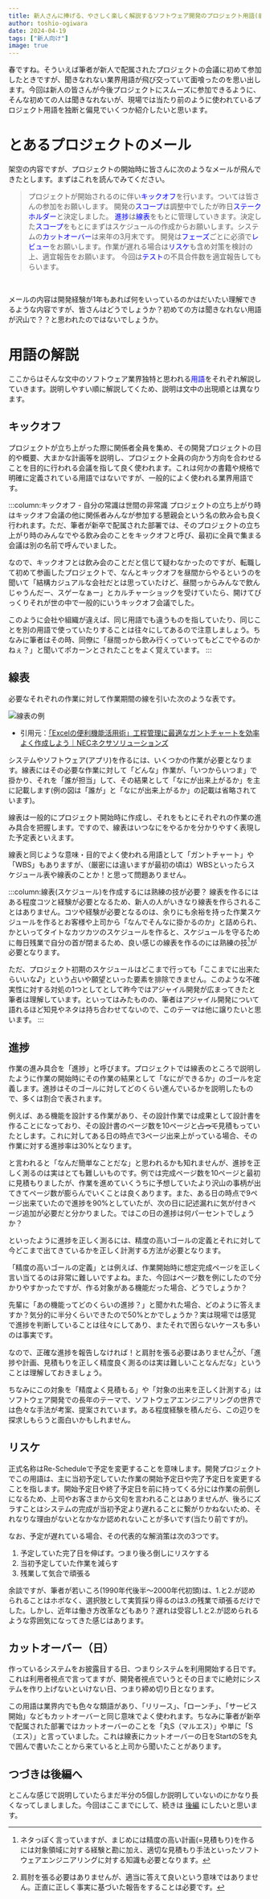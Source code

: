 ```yaml
---
title: 新人さんに捧げる、やさしく楽しく解説するソフトウェア開発のプロジェクト用語(前編)
author: toshio-ogiwara
date: 2024-04-19
tags: ["新人向け"]
image: true
---
```


春ですね。そういえば筆者が新人で配属されたプロジェクトの会議に初めて参加したときですが、聞きなれない業界用語が飛び交っていて面喰ったのを思い出します。今回は新人の皆さんが今後プロジェクトにスムーズに参加できるように、そんな初めての人は聞きなれないが、現場では当たり前のように使われているプロジェクト用語を独断と偏見でいくつか紹介したいと思います。

# とあるプロジェクトのメール
架空の内容ですが、プロジェクトの開始時に皆さんに次のようなメールが飛んできたとします。まずはこれを読んでみてください。

> プロジェクトが開始されるのに伴い<span style="color: blue;">キックオフ</span>を行います。ついては皆さんの参加をお願いします。
> 開発の<span style="color: blue;">スコープ</span>は調整中でしたが昨日<span style="color: blue;">ステークホルダー</span>と決定しました。
> <span style="color: blue;">進捗</span>は<span style="color: blue;">線表</span>をもとに管理していきます。決定した<span style="color: blue;">スコープ</span>をもとにまずはスケジュールの作成からお願いします。システムの<span style="color: blue;">カットオーバー</span>は来年の3月末です。
> 開発は<span style="color: blue;">フェーズ</span>ごとに必須で<span style="color: blue;">レビュー</span>をお願いします。作業が遅れる場合は<span style="color: blue;">リスケ</span>も含め対策を検討の上、適宜報告をお願います。
> 今回は<span style="color: blue;">テスト</span>の不具合件数を適宜報告してもらいます。

<br />

メールの内容は開発経験が1年もあれば何をいっているのかはだいたい理解できるような内容ですが、皆さんはどうでしょうか？初めての方は聞きなれない用語が沢山で？？と思われたのではないでしょうか。

# 用語の解説
ここからはそんな文中のソフトウェア業界独特と思われる<span style="color: blue;">用語</span>をそれぞれ解説していきます。説明しやすい順に解説してくため、説明は文中の出現順とは異なります。

## キックオフ
プロジェクトが立ち上がった際に関係者全員を集め、その開発プロジェクトの目的や概要、大まかな計画等を説明し、プロジェクト全員の向かう方向を合わせることを目的に行われる会議を指して良く使われます。これは何かの書籍や規格で明確に定義されている用語ではないですが、一般的によく使われる業界用語です。

:::column:キックオフ - 自分の常識は世間の非常識
プロジェクトの立ち上がり時はキックオフ会議の他に関係者みんなが参加する懇親会という名の飲み会も良く行われます。ただ、筆者が新卒で配属された部署では、そのプロジェクトの立ち上がり時のみんなでやる飲み会のことをキックオフと呼び、最初に全員で集まる会議は別の名前で呼んでいました。

なので、キックオフとは飲み会のことだと信じて疑わなかったのですが、転職して初めて参画したプロジェクトで、なんとキックオフを昼間からやるというのを聞いて「結構カジュアルな会社だとは思っていたけど、昼間っからみんなで飲んじゃうんだー、スゲーなぁー」とカルチャーショックを受けていたら、開けてびっくりそれが世の中で一般的にいうキックオフ会議でした。

このように会社や組織が違えば、同じ用語でも違うものを指していたり、同じことを別の用語で使っていたりすることは往々にしてあるので注意しましょう。ちなみに筆者はその時、同僚に「昼間っから飲み行くっていってもどこでやるのかねぇ？」と聞いてポカーンとされたことをよく覚えています。
:::

## 線表
必要なそれぞれの作業に対して作業期間の線を引いた次のような表です。

![線表の例](https://www2.nec-nexs.com/bizsupli/useful/excel/images/img_excel36_cap01_l.jpg)
- 引用元：[「Excelの便利機能活用術」工程管理に最適なガントチャートを効率よく作成しよう｜NECネクサソリューションズ](https://www2.nec-nexs.com/bizsupli/useful/excel/36.html)

システムやソフトウェア(アプリ)を作るには、いくつかの作業が必要となります。線表にはその必要な作業に対して「どんな」作業が、「いつからいつま」で掛かり、それを「誰が担当」して、その結果として「なにが出来上がるか」を主に記載します(例の図は「誰が」と「なにが出来上がるか」の記載は省略されています)。

線表は一般的にプロジェクト開始時に作成し、それをもとにそれぞれの作業の進み具合を把握します。ですので、線表はいつなにをやるかを分かりやすく表現した予定表といえます。

線表と同じような意味・目的でよく使われる用語として「ガントチャート」や「WBS」もありますが、（厳密には違いますが最初の頃は）WBSといったらスケジュール表や線表のことか！と思って問題ありません。

:::column:線表(スケジュール)を作成するには熟練の技が必要？
線表を作るにはある程度コツと経験が必要となるため、新人の人がいきなり線表を作らされることはありません。コツや経験が必要となるのは、余りにも余裕を持った作業スケジュールを作るとお客様や上司から「なんでそんなに掛かるのか」と詰められ、かといってタイトなカツカツのスケジュールを作ると、スケジュールを守るために毎日残業で自分の首が閉まるため、良い感じの線表を作るのには熟練の技[^1]が必要となります。

ただ、プロジェクト初期のスケジュールはどこまで行っても「ここまでに出来たらいいな♪」という占いや願望といった要素を排除できません。このような不確実性に対する対処の1つとしてとして昨今ではアジャイル開発が広まってきたと筆者は理解しています。といってはみたものの、筆者はアジャイル開発について語れるほど知見やネタは持ち合わせてないので、このテーマは他に譲りたいと思います。
:::

[^1]:ネタっぽく言っていますが、まじめには精度の高い計画(=見積もり)を作るには対象領域に対する経験と勘に加え、適切な見積もり手法といったソフトウェアエンジニアリングに対する知識も必要となります。

## 進捗
作業の進み具合を「進捗」と呼びます。プロジェクトでは線表のところで説明したように作業の開始時にその作業の結果として「なにができるか」のゴールを定義します。進捗はそのゴールに対してどのくらい進んでいるかを説明したもので、多くは割合で表されます。

例えば、ある機能を設計する作業があり、その設計作業では成果として設計書を作ることになっており、その設計書のページ数を10ページと~~占って~~見積もっていたとします。これに対してある日の時点で3ページ出来上がっている場合、その作業に対する進捗率は30%となります。

と言われると「なんだ簡単なことだな」と思われるかも知れませんが、進捗を正しく測るのは実はとても難しいものです。例では完成ページ数を10ページと最初に見積もりましたが、作業を進めていくうちに予想していたより沢山の事柄が出てきてページ数が膨らんでいくことは良くあります。また、ある日の時点で9ページ出来ていたので進捗を90%としていたが、次の日に記述漏れに気が付きページ追加が必要だと分かりました。ではこの日の進捗は何パーセントでしょうか？

といったように進捗を正しく測るには、精度の高いゴールの定義とそれに対して今どこまで出てきているかを正しく計測する方法が必要となります。

「精度の高いゴールの定義」とは例えば、作業開始時に想定完成ページを正しく言い当てるのは非常に難しいですよね。また、今回はページ数を例にしたので分かりやすかったですが、作る対象がある機能だった場合、どうでしょうか？

先輩に「あの機能ってどのくらいの進捗？」と聞かれた場合、どのように答えますか？気分的に半分くらいできたので50%とかでしょうか？実は現場では感覚で進捗を判断していることは往々にしてあり、またそれで困らないケースも多いのは事実です。

なので、正確な進捗を報告しなければ！と肩肘を張る必要はありません[^2]が、「進捗や計画、見積もりを正しく精度良く測るのは実は難しいことなんだな」ということは理解しておきましょう。

ちなみにこの対象を「精度よく見積もる」や「対象の出来を正しく計測する」はソフトウェア開発での長年のテーマで、ソフトウェアエンジニアリングの世界では色々な手法が考案、提案されています。ある程度経験を積んだら、この辺りを探求しもらうと面白いかもしれません。

[^2]:肩肘を張る必要はありませんが、適当に答えて良いという意味ではありません。正直に正しく事実に基づいた報告をすることは必要です。

## リスケ
正式名称はRe-Scheduleで予定を変更することを意味します。開発プロジェクトでこの用語は、主に当初予定していた作業の開始予定日や完了予定日を変更することを指します。開始予定日や終了予定日を前に持ってくる分には作業の前倒しになるため、上司やお客さまから文句を言われることはありませんが、後ろにズラすことはシステムの完成が当初予定より遅れることに繋がりかねないため、それなりな理由がないとなかなか認めれないことが多いです(当たり前ですが)。

なお、予定が遅れている場合、その代表的な解消策は次の3つです。
1. 予定していた完了日を伸ばす。つまり後ろ倒しにリスケする
2. 当初予定していた作業を減らす
3. 残業して気合で頑張る

余談ですが、筆者が若いころ(1990年代後半～2000年代初頭)は、1.と2.が認められることはホボなく、選択肢として実質採り得るのは3.の残業で頑張るだけでした。しかし、近年は働き方改革などもあり？遅れは受容し1.と2.が認められるような雰囲気になってきた感じはあります。

## カットオーバー（日）
作っているシステムをお披露目する日、つまりシステムを利用開始する日です。これは利用者視点で言ってますが、開発者視点でいうとその日までに絶対にシステムを作り上げないといけない日、つまり締め切り日となります。

この用語は業界内でも色々な類語があり、「リリース」、「ローンチ」、「サービス開始」などもカットオーバーと同じ意味でよく使われます。ちなみに筆者が新卒で配属された部署ではカットオーバーのことを「丸S（マルエス）」や単に「S（エス）」と言っていました。これは線表にカットオーバーの日をStartのSを丸で囲んで書いたことから来ていると上司から聞いたことがあります。

## つづきは後編へ
とこんな感じで説明していたらまだ半分の5個しか説明していないのにかなり長くなってしましました。今回はここまでにして、続きは [後編](/blogs/2024/05/01/playful_project_terms2/) にしたいと思います。
